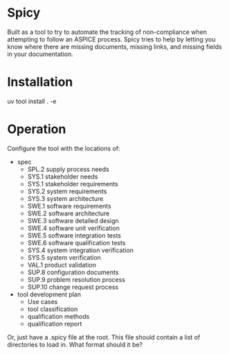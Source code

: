 # Spicy

Built as a tool to try to automate the tracking of non-compliance when
attempting to follow an ASPICE process.
Spicy tries to help by letting you know where there are missing documents,
missing links, and missing fields in your documentation.


# Installation

uv tool install . -e

# Operation

Configure the tool with the locations of:

- spec
    - SPL.2 supply process needs
    - SYS.1 stakeholder needs
    - SYS.1 stakeholder requirements
    - SYS.2 system requirements
    - SYS.3 system architecture
    - SWE.1 software requirements
    - SWE.2 software architecture
    - SWE.3 software detailed design
    - SWE.4 software unit verification
    - SWE.5 software integration tests
    - SWE.6 software qualification tests
    - SYS.4 system integration verification
    - SYS.5 system verification
    - VAL.1 product validation
    - SUP.8 configuration documents
    - SUP.9 problem resolution process
    - SUP.10 change request process
- tool development plan
    - Use cases
    - tool classification
    - qualification methods
    - qualification report


Or, just have a .spicy file at the root.
This file should contain a list of directories to load in.
What format should it be?

